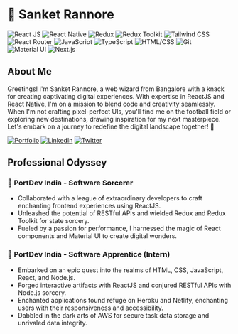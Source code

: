 # 🚀 Sanket Rannore

![React JS](https://img.shields.io/badge/React%20JS-Expert-purple?style=for-the-badge&logo=react)
![React Native](https://img.shields.io/badge/React%20Native-Expert-yellow?style=for-the-badge&logo=react)
![Redux](https://img.shields.io/badge/Redux-Intermediate-Violet?style=for-the-badge&logo=redux)
![Redux Toolkit](https://img.shields.io/badge/Redux%20Toolkit-Intermediate-darkgreen?style=for-the-badge&logo=redux)
![Tailwind CSS](https://img.shields.io/badge/Tailwind%20CSS-Expert-Indigo?style=for-the-badge&logo=tailwind-css)
![React Router](https://img.shields.io/badge/React%20Router-Intermediate-blue?style=for-the-badge&logo=react-router)
![JavaScript](https://img.shields.io/badge/JavaScript-Expert-red?style=for-the-badge&logo=javascript)
![TypeScript](https://img.shields.io/badge/TypeScript-Intermediate-green?style=for-the-badge&logo=typescript)
![HTML/CSS](https://img.shields.io/badge/HTML%2FCSS-Expert-purple?style=for-the-badge&logo=html5) 
![Git](https://img.shields.io/badge/Git-Expert-red?style=for-the-badge&logo=git)
![Material UI](https://img.shields.io/badge/Material%20UI-Intermediate-blue?style=for-the-badge&logo=material-ui)
![Next.js](https://img.shields.io/badge/Next.js-Intermediate-yellow?style=for-the-badge&logo=next-js)

## About Me
Greetings! I'm Sanket Rannore, a web wizard from Bangalore with a knack for creating captivating digital experiences. With expertise in ReactJS and React Native, I'm on a mission to blend code and creativity seamlessly. When I'm not crafting pixel-perfect UIs, you'll find me on the football field or exploring new destinations, drawing inspiration for my next masterpiece. Let's embark on a journey to redefine the digital landscape together! 🌟

[![Portfolio](https://img.shields.io/badge/Portfolio-Website-brightgreen?style=for-the-badge&logo=react)](https://sanket-rannore.vercel.app) [![LinkedIn](https://img.shields.io/badge/LinkedIn-Profile-blue?style=for-the-badge&logo=linkedin)](https://www.linkedin.com/in/heysanketrannore) [![Twitter](https://img.shields.io/badge/Twitter-Profile-blue?style=for-the-badge&logo=twitter)](https://twitter.com/heysanketrannore)

## Professional Odyssey
### 🌟 PortDev India - Software Sorcerer
- Collaborated with a league of extraordinary developers to craft enchanting frontend experiences using ReactJS.
- Unleashed the potential of RESTful APIs and wielded Redux and Redux Toolkit for state sorcery.
- Fueled by a passion for performance, I harnessed the magic of React components and Material UI to create digital wonders.

### 🔮 PortDev India - Software Apprentice (Intern)
- Embarked on an epic quest into the realms of HTML, CSS, JavaScript, React, and Node.js.
- Forged interactive artifacts with ReactJS and conjured RESTful APIs with Node.js sorcery.
- Enchanted applications found refuge on Heroku and Netlify, enchanting users with their responsiveness and accessibility.
- Dabbled in the dark arts of AWS for secure task data storage and unrivaled data integrity.

